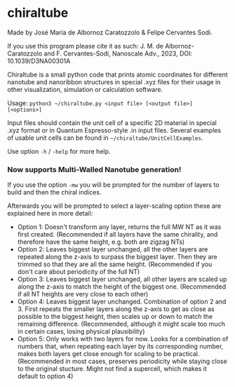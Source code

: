 # chiraltube

Made by José María de Albornoz Caratozzolo & Felipe Cervantes Sodi.

If you use this program please cite it as such:   J. M. de Albornoz-Caratozzolo and F. Cervantes-Sodi, Nanoscale Adv., 2023, DOI: 10.1039/D3NA00301A

Chiraltube is a small python code that prints atomic coordinates for different nanotube and nanoribbon structures in special .xyz files for their usage in other visualization, simulation or calculation software.

Usage: `python3 ~/chiraltube.py <input file> [<output file>] [<options>]`

Input files should contain the unit cell of a specific 2D material in special .xyz format or in Quantum Espresso-style .in input files. Several examples of usable unit cells can be found in `~/chiraltube/UnitCellExamples`.

Use option `-h` / `-help` for more help.

### Now supports Multi-Walled Nanotube generation!
If you use the option `-mw` you will be prompted for the number of layers to build and then the chiral indices.

Afterwards you will be prompted to select a layer-scaling option these are explained here in more detail:

* Option 1: Doesn't transform any layer, returns the full MW NT as it was first created. (Recommended if all layers have the same chirality, and therefore have the same height, e.g. both are zigzag NTs)
* Option 2: Leaves biggest layer unchanged, all the other layers are repeated along the z-axis to surpass the biggest layer. Then they are trimmed so that they are all the same height. (Recommended if you don't care about periodicity of the full NT)
* Option 3: Leaves biggest layer unchanged, all other layers are scaled up along the z-axis to match the height of the biggest one. (Recommended if all NT heights are very close to each other)
* Option 4: Leaves biggest layer unchanged. Combination of option 2 and 3. First repeats the smaller layers along the z-axis to get as close as possible to the biggest height, then scales up or down to match the remaining difference. (Recommended, although it might scale too much in certain cases, losing physical plausibility)
* Option 5: Only works with two layers for now. Looks for a combination of numbers that, when repeating each layer by its corresponding number, makes both layers get close enough for scaling to be practical. (Recommended in most cases, preserves periodicity while staying close to the original stucture. Might not find a supercell, which makes it default to option 4)
